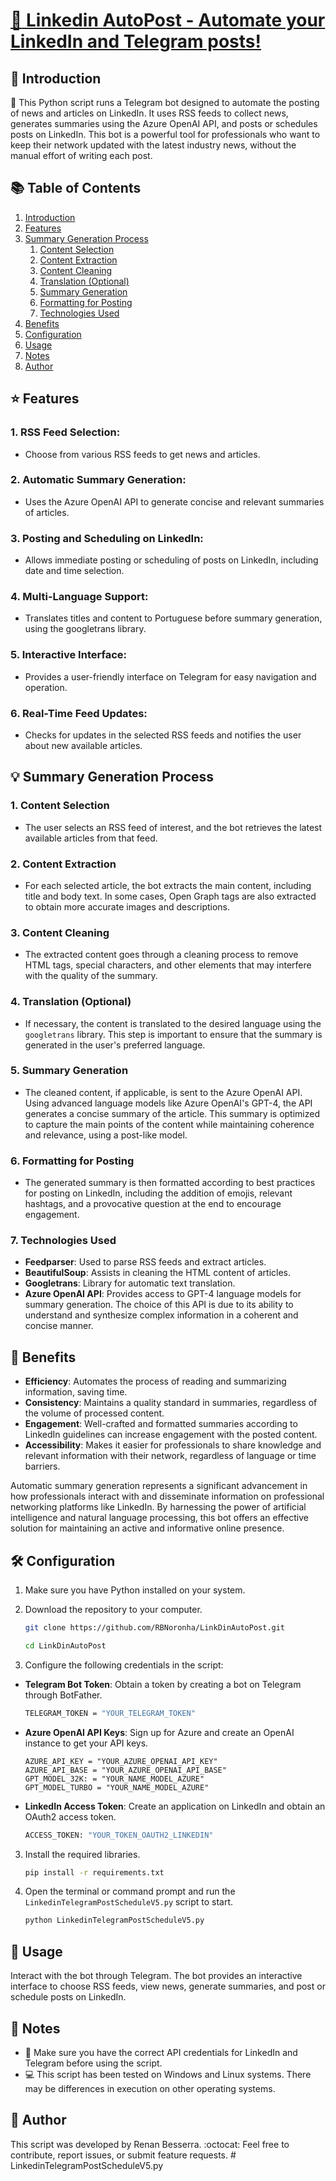 # [:calendar: Linkedin AutoPost - Automate your LinkedIn and Telegram posts!](LinkedinTelegramPostScheduleV5.py)

## :page_facing_up: Introduction

:snake: This Python script runs a Telegram bot designed to automate the posting of news and articles on LinkedIn. It uses RSS feeds to collect news, generates summaries using the Azure OpenAI API, and posts or schedules posts on LinkedIn. This bot is a powerful tool for professionals who want to keep their network updated with the latest industry news, without the manual effort of writing each post.

## :books: Table of Contents
1. [Introduction](#page_facing_up-introduction)
2. [Features](#star-features)
3. [Summary Generation Process](#bulb-summary-generation-process)
    1. [Content Selection](#1-content-selection)
    2. [Content Extraction](#2-content-extraction)
    3. [Content Cleaning](#3-content-cleaning)
    4. [Translation (Optional)](#4-translation-optional)
    5. [Summary Generation](#5-summary-generation)
    6. [Formatting for Posting](#6-formatting-for-posting)
    7. [Technologies Used](#7-technologies-used)
4. [Benefits](#rocket-benefits)
5. [Configuration](#hammer_and_wrench-configuration)
6. [Usage](#rocket-usage)
7. [Notes](#memo-notes)
8. [Author](#bust_in_silhouette-author)

## :star: Features

### 1. **RSS Feed Selection**:
- Choose from various RSS feeds to get news and articles.

### 2. **Automatic Summary Generation**:
- Uses the Azure OpenAI API to generate concise and relevant summaries of articles.

### 3. **Posting and Scheduling on LinkedIn**:
- Allows immediate posting or scheduling of posts on LinkedIn, including date and time selection.

### 4. **Multi-Language Support**:
- Translates titles and content to Portuguese before summary generation, using the googletrans library.

### 5. **Interactive Interface**:
- Provides a user-friendly interface on Telegram for easy navigation and operation.

### 6. **Real-Time Feed Updates**:
- Checks for updates in the selected RSS feeds and notifies the user about new available articles.

## :bulb: Summary Generation Process

### 1. **Content Selection**

- The user selects an RSS feed of interest, and the bot retrieves the latest available articles from that feed.


### 2. **Content Extraction**

- For each selected article, the bot extracts the main content, including title and body text. In some cases, Open Graph tags are also extracted to obtain more accurate images and descriptions.


### 3. **Content Cleaning**

- The extracted content goes through a cleaning process to remove HTML tags, special characters, and other elements that may interfere with the quality of the summary.


### 4. **Translation (Optional)**

- If necessary, the content is translated to the desired language using the `googletrans` library. This step is important to ensure that the summary is generated in the user's preferred language.


### 5. **Summary Generation**

- The cleaned content, if applicable, is sent to the Azure OpenAI API. Using advanced language models like Azure OpenAI's GPT-4, the API generates a concise summary of the article. This summary is optimized to capture the main points of the content while maintaining coherence and relevance, using a post-like model.


### 6. **Formatting for Posting**

- The generated summary is then formatted according to best practices for posting on LinkedIn, including the addition of emojis, relevant hashtags, and a provocative question at the end to encourage engagement.


### 7. **Technologies Used**

- **Feedparser**: Used to parse RSS feeds and extract articles.
- **BeautifulSoup**: Assists in cleaning the HTML content of articles.
- **Googletrans**: Library for automatic text translation.
- **Azure OpenAI API**: Provides access to GPT-4 language models for summary generation. The choice of this API is due to its ability to understand and synthesize complex information in a coherent and concise manner.


## :rocket: Benefits

- **Efficiency**: Automates the process of reading and summarizing information, saving time.
- **Consistency**: Maintains a quality standard in summaries, regardless of the volume of processed content.
- **Engagement**: Well-crafted and formatted summaries according to LinkedIn guidelines can increase engagement with the posted content.
- **Accessibility**: Makes it easier for professionals to share knowledge and relevant information with their network, regardless of language or time barriers.

Automatic summary generation represents a significant advancement in how professionals interact with and disseminate information on professional networking platforms like LinkedIn. By harnessing the power of artificial intelligence and natural language processing, this bot offers an effective solution for maintaining an active and informative online presence.


## :hammer_and_wrench: Configuration

1. Make sure you have Python installed on your system.

2. Download the repository to your computer.

    ```bash
    git clone https://github.com/RBNoronha/LinkDinAutoPost.git

    cd LinkDinAutoPost
    ```


3. Configure the following credentials in the script:

- **Telegram Bot Token**: Obtain a token by creating a bot on Telegram through BotFather.

    ```bash
    TELEGRAM_TOKEN = "YOUR_TELEGRAM_TOKEN"
    ```

- **Azure OpenAI API Keys**: Sign up for Azure and create an OpenAI instance to get your API keys.
    ```base
    AZURE_API_KEY = "YOUR_AZURE_OPENAI_API_KEY"
    AZURE_API_BASE = "YOUR_AZURE_OPENAI_API_BASE"
    GPT_MODEL_32K: = "YOUR_NAME_MODEL_AZURE"
    GPT_MODEL_TURBO = "YOUR_NAME_MODEL_AZURE"
    ```

- **LinkedIn Access Token**: Create an application on LinkedIn and obtain an OAuth2 access token.
    ```bash
    ACCESS_TOKEN: "YOUR_TOKEN_OAUTH2_LINKEDIN"
    ```

3. Install the required libraries.

    ```bash
    pip install -r requirements.txt
    ```


4. Open the terminal or command prompt and run the `LinkedinTelegramPostScheduleV5.py` script to start.

    ```bash
    python LinkedinTelegramPostScheduleV5.py
    ```


## :rocket: Usage

Interact with the bot through Telegram. The bot provides an interactive interface to choose RSS feeds, view news, generate summaries, and post or schedule posts on LinkedIn.


## :memo: Notes

- :key: Make sure you have the correct API credentials for LinkedIn and Telegram before using the script.
- :computer: This script has been tested on Windows and Linux systems. There may be differences in execution on other operating systems.

## :bust_in_silhouette: Author

This script was developed by Renan Besserra. :octocat: Feel free to contribute, report issues, or submit feature requests. # LinkedinTelegramPostScheduleV5.py
